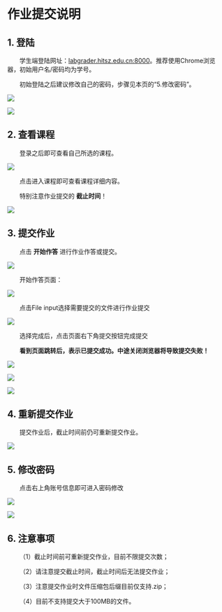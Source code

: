 # 作业提交说明

## 1. 登陆

&emsp;&emsp;学生端登陆网址：<a href="http://labgrader.hitsz.edu.cn:8000/" target="_blank">labgrader.hitsz.edu.cn:8000</a>。推荐使用Chrome浏览器，初始用户名/密码均为学号。

&emsp;&emsp;初始登陆之后建议修改自己的密码，步骤见本页的“5.修改密码”。

![](homewk.assets/1-1.bmp)

![](homewk.assets/1-2.bmp)

## 2. 查看课程

&emsp;&emsp;登录之后即可查看自己所选的课程。

![](homewk.assets/1-3.bmp)

&emsp;&emsp;点击进入课程即可查看课程详细内容。

&emsp;&emsp;特别注意作业提交的 **截止时间**！

![](homewk.assets/1-4.bmp)

## 3. 提交作业

&emsp;&emsp;点击 **开始作答** 进行作业作答或提交。

![](homewk.assets/1-5.bmp)

&emsp;&emsp;开始作答页面：

![](homewk.assets/1-6.bmp)

&emsp;&emsp;点击File input选择需要提交的文件进行作业提交

![](homewk.assets/1-7.bmp)

&emsp;&emsp;选择完成后，点击页面右下角提交按钮完成提交

&emsp;&emsp;**看到页面跳转后，表示已提交成功。中途关闭浏览器将导致提交失败！**

![](homewk.assets/1-8.bmp)

![](homewk.assets/1-9.bmp)

![](homewk.assets/1-10.bmp)

## 4. 重新提交作业

&emsp;&emsp;提交作业后，截止时间前仍可重新提交作业。

![](homewk.assets/1-11.bmp)

## 5. 修改密码

&emsp;&emsp;点击右上角账号信息即可进入密码修改

![](homewk.assets/1-12.bmp)

![](homewk.assets/1-13.bmp)

## 6. 注意事项

&emsp;&emsp;（1）截止时间前可重新提交作业，目前不限提交次数；

&emsp;&emsp;（2）请注意提交截止时间，截止时间后无法提交作业；

&emsp;&emsp;（3）注意提交作业时文件压缩包后缀目前仅支持.zip；

&emsp;&emsp;（4）目前不支持提交大于100MB的文件。
